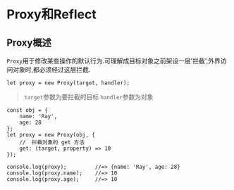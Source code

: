 # Proxy和Reflect

## Proxy概述
`Proxy`用于修改某些操作的默认行为.可理解成目标对象之前架设一层'拦截',外界访问对象时,都必须经过这层拦截.

`let proxy = new Proxy(target, handler);`
> `target`参数为要拦截的目标
> `handler`参数为对象

```
const obj = {
    name: 'Ray',
    age: 28
};
let proxy = new Proxy(obj, {
    //  拦截对象的 get 方法
    get: (target, property) => 10
});

console.log(proxy);         //=> {name: 'Ray', age: 28}
console.log(proxy.name);    //=> 10
console.log(proxy.age);     //=> 10
```
